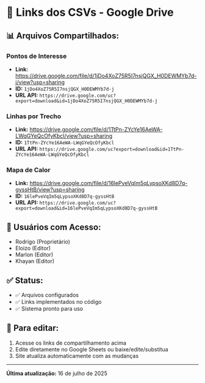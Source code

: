 # 🔗 Links dos CSVs - Google Drive

## 📊 **Arquivos Compartilhados:**

### **Pontos de Interesse**
- **Link:** https://drive.google.com/file/d/1jDo4XoZ75R5I7nsjQGX_H0DEWMYb7d-j/view?usp=sharing
- **ID:** `1jDo4XoZ75R5I7nsjQGX_H0DEWMYb7d-j`
- **URL API:** `https://drive.google.com/uc?export=download&id=1jDo4XoZ75R5I7nsjQGX_H0DEWMYb7d-j`

### **Linhas por Trecho**
- **Link:** https://drive.google.com/file/d/1TtPn-ZYcYe16AeWA-LWqGYeQcOfyKbcl/view?usp=sharing
- **ID:** `1TtPn-ZYcYe16AeWA-LWqGYeQcOfyKbcl`
- **URL API:** `https://drive.google.com/uc?export=download&id=1TtPn-ZYcYe16AeWA-LWqGYeQcOfyKbcl`

### **Mapa de Calor**
- **Link:** https://drive.google.com/file/d/16lePveVqIm5qLypsoXKd8D7q-gyssHtB/view?usp=sharing
- **ID:** `16lePveVqIm5qLypsoXKd8D7q-gyssHtB`
- **URL API:** `https://drive.google.com/uc?export=download&id=16lePveVqIm5qLypsoXKd8D7q-gyssHtB`

## 👥 **Usuários com Acesso:**
- Rodrigo (Proprietário)
- Eloizo (Editor) 
- Marlon (Editor)
- Khayan (Editor)

## ✅ **Status:**
- ✅ Arquivos configurados
- ✅ Links implementados no código
- ✅ Sistema pronto para uso

## 🔄 **Para editar:**
1. Acesse os links de compartilhamento acima
2. Edite diretamente no Google Sheets ou baixe/edite/substitua
3. Site atualiza automaticamente com as mudanças

---
**Última atualização:** 16 de julho de 2025
